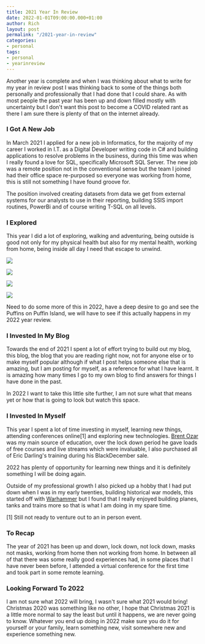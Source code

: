 ```yaml
---
title: 2021 Year In Review
date: 2022-01-01T09:00:00.000+01:00
author: Rich
layout: post
permalink: "/2021-year-in-review"
categories:
- personal
tags:
- personal
- yearinreview
---
```


Another year is complete and when I was thinking about what to write for my year in review post I was thinking back to some of the things both personally and professionally that I had done that I could share. 
As with most people the past year has been up and down filled mostly with uncertainty but I don't want this post to become a COVID related rant as there I am sure there is plenty of that on the internet already. 

### I Got A New Job 

In March 2021 I applied for a new job in Informatics, for the majority of my career I worked in I.T. as a Digital Developer writing code in C# and building applications to resolve problems in the business, during this time was when I really found a love for SQL, specifically Microsoft SQL Server. The new job was a remote position not in the conventional sense but the team I joined had their office space re-purposed so everyone was working from home, this is still not something I have found groove for. 

The position involved creating datasets from data we get from external systems for our analysts to use in their reporting, building SSIS import routines, PowerBi and of course writing T-SQL on all levels. 

### I Explored

This year I did a lot of exploring, walking and adventuring, being outside is good not only for my physical health but also for my mental health, working from home, being inside all day I need that escape to unwind.

![](/img/2021-year-review-1.jpg)

![](/img/2021-year-review-2.jpg)

![](/img/2021-year-review-3.jpg)

![](/img/2021-year-review-4.jpg)

Need to do some more of this in 2022, have a deep desire to go and see the Puffins on Puffin Island, we will have to see if this actually happens in my 2022 year review. 

### I Invested In My Blog

Towards the end of 2021 I spent a lot of effort trying to build out my blog, this blog, the blog that you are reading right now, not for anyone else or to make myself popular although if what I post helps someone else that is amazing, but I am posting for myself, as a reference for what I have learnt. It is amazing how many times I go to my own blog to find answers for things I have done in the past.

In 2022 I want to take this little site further, I am not sure what that means yet or how that is going to look but watch this space. 

### I Invested In Myself

This year I spent a lot of time investing in myself, learning new things, attending conferences online[1] and exploring new technologies. [Brent Ozar](https://www.brentozar.com/) was my main source of education, over the lock down period he gave loads of free courses and live streams which were invaluable, I also purchased all of Eric Darling's training during his BlackDecember sale. 

2022 has plenty of opportunity for learning new things and it is definitely something I will be doing again.

Outside of my professional growth I also picked up a hobby that I had put down when I was in my early twenties, building historical war models, this started off with [Warhammer](https://www.warhammer-community.com/) but I found that I really enjoyed building planes, tanks and trains more so that is what I am doing in my spare time. 

[1] Still not ready to venture out to an in person event. 

### To Recap

The year of 2021 has been up and down, lock down, not lock down, masks not masks, working from home then not working from home. In between all of that there was some really good experiences had, in some places that I have never been before, I attended a virtual conference for the first time and took part in some remote learning. 

### Looking Forward To 2022

I am not sure what 2022 will bring, I wasn't sure what 2021 would bring! Christmas 2020 was something like no other, I hope that Christmas 2021 is a little more normal to say the least but until it happens, we are never going to know. Whatever you end up doing in 2022 make sure you do it for yourself or your family, learn something new, visit somewhere new and experience something new. 